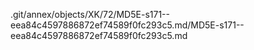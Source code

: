 .git/annex/objects/XK/72/MD5E-s171--eea84c4597886872ef74589f0fc293c5.md/MD5E-s171--eea84c4597886872ef74589f0fc293c5.md